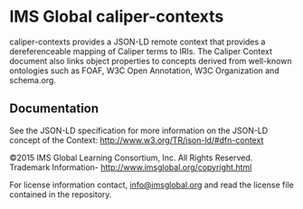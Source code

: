 IMS Global caliper-contexts
================

caliper-contexts provides a JSON-LD remote context that provides a dereferenceable mapping of Caliper terms to IRIs.  The Caliper Context document also links object properties to concepts derived from well-known ontologies such as FOAF, W3C Open Annotation, W3C Organization and schema.org.

## Documentation

See the JSON-LD specification for more information on the JSON-LD concept of the Context: http://www.w3.org/TR/json-ld/#dfn-context

©2015 IMS Global Learning Consortium, Inc. All Rights Reserved.
Trademark Information- http://www.imsglobal.org/copyright.html

For license information contact, info@imsglobal.org and read the license file contained in the repository.